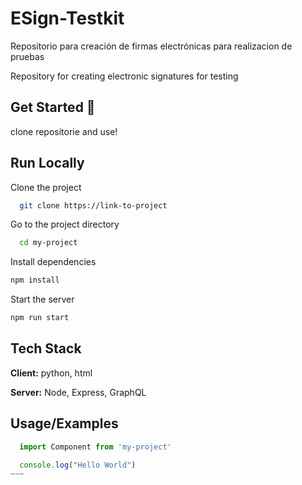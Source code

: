   # ESign-Testkit  
Repositorio para creación de firmas electrónicas para realizacion de pruebas

Repository for creating electronic signatures for testing
  ## Get Started 🚀  
  clone repositorie and use!
## Run Locally  
Clone the project  
 
~~~bash  
  git clone https://link-to-project
~~~

Go to the project directory  

~~~bash  
  cd my-project
~~~

Install dependencies  

~~~bash  
npm install
~~~

Start the server  

~~~bash  
npm run start
~~~  

## Tech Stack  
**Client:** python, html  

**Server:** Node, Express, GraphQL  

## Usage/Examples  
~~~~javascript  
  import Component from 'my-project'

  console.log("Hello World")
~~~  
